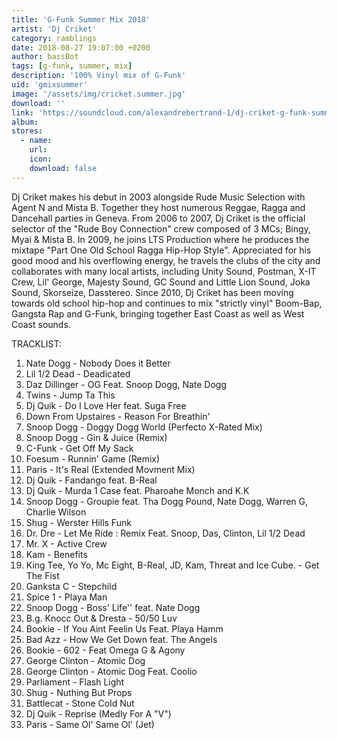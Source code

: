 ```yaml
---
title: 'G-Funk Summer Mix 2018'
artist: 'Dj Criket'
category: ramblings
date: 2018-08-27 19:07:00 +0200
author: bassBot
tags: [g-funk, summer, mix]
description: '100% Vinyl mix of G-Funk'
uid: 'gmixsummer'
image: '/assets/img/cricket.summer.jpg'
download: ''
link: 'https://soundcloud.com/alexandrebertrand-1/dj-criket-g-funk-summer-mix-2018-100-vinyl'
album: 
stores:
  - name:
    url: 
    icon: 
    download: false
---
```

Dj Criket makes his debut in 2003 alongside Rude Music Selection with Agent N and Mista B. Together they host numerous Reggae, Ragga and Dancehall parties in Geneva. From 2006 to 2007, Dj Criket is the official selector of the "Rude Boy Connection" crew composed of 3 MCs; Bingy, Myai & Mista B. In 2009, he joins LTS Production where he produces the mixtape "Part One Old School Ragga Hip-Hop Style". Appreciated for his good mood and his overflowing energy, he travels the clubs of the city and collaborates with many local artists, including Unity Sound, Postman, X-IT Crew, Lil' George, Majesty Sound, GC Sound and Little Lion Sound, Joka Sound, Skorseize, Dasstereo. Since 2010, Dj Criket has been moving towards old school hip-hop and continues to mix "strictly vinyl" Boom-Bap, Gangsta Rap and G-Funk, bringing together East Coast as well as West Coast sounds.

TRACKLIST:

1. Nate Dogg - Nobody Does it Better
2. Lil 1/2 Dead - Deadicated
3. Daz Dillinger - OG Feat. Snoop Dogg, Nate Dogg
4. Twins - Jump Ta This
5. Dj Quik - Do I Love Her feat. Suga Free
6. Down From Upstaires - Reason For Breathin'
7. Snoop Dogg - Doggy Dogg World (Perfecto X-Rated Mix)
8. Snoop Dogg - Gin & Juice (Remix)
9. C-Funk - Get Off My Sack
10. Foesum - Runnin' Game (Remix)
11. Paris - It's Real (Extended Movment Mix)
12. Dj Quik - Fandango feat. B-Real
13. Dj Quik - Murda 1 Case feat. Pharoahe Monch and K.K
14. Snoop Dogg - Groupie feat. Tha Dogg Pound, Nate Dogg, Warren G, Charlie Wilson
15. Shug - Werster Hills Funk
16. Dr. Dre - Let Me Ride : Remix Feat. Snoop, Das, Clinton, Lil 1/2 Dead
17. Mr. X - Active Crew
18. Kam - Benefits
19. King Tee, Yo Yo, Mc Eight, B-Real, JD, Kam, Threat and Ice Cube. - Get The Fist
20. Ganksta C - Stepchild
21. Spice 1 - Playa Man
22. Snoop Dogg - Boss' Life'' feat. Nate Dogg
23. B.g. Knocc Out & Dresta - 50/50 Luv
24. Bookie - If You Aint Feelin Us Feat. Playa Hamm
25. Bad Azz - How We Get Down feat. The Angels
26. Bookie - 602 - Feat Omega G & Agony
27. George Clinton - Atomic Dog
28. George Clinton - Atomic Dog Feat. Coolio
29. Parliament - Flash Light
30. Shug - Nuthing But Props
31. Battlecat - Stone Cold Nut
32. Dj Quik - Reprise (Medly For A "V")
33. Paris - Same Ol' Same Ol' (Jet)
